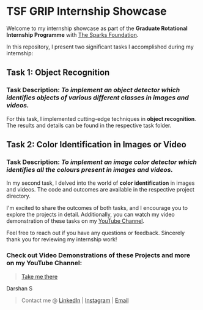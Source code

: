 # TSF GRIP Internship Showcase

Welcome to my internship showcase as part of the **Graduate Rotational Internship Programme** with [The Sparks Foundation](https://www.thesparksfoundationsingapore.org/). 

In this repository, I present two significant tasks I accomplished during my internship:

## Task 1: Object Recognition

### Task Description: *To implement an object detector which identifies objects of various different classes in images and videos.*
For this task, I implemented cutting-edge techniques in **object recognition**. The results and details can be found in the respective task folder.

## Task 2: Color Identification in Images or Video

### Task Description: *To implement an image color detector which identifies all the colours present in images and videos.*
In my second task, I delved into the world of **color identification** in images and videos. The code and outcomes are available in the respective project directory.

I'm excited to share the outcomes of both tasks, and I encourage you to explore the projects in detail.
Additionally, you can watch my video demonstration of these tasks on my [YouTube Channel](https://www.youtube.com/@thedarshgowda).

Feel free to reach out if you have any questions or feedback.
Sincerely thank you for reviewing my internship work!

### Check out Video Demonstrations of these Projects and more on my YouTube Channel:

> [Take me there](https://youtube.com/@thedarshgowda)

Darshan S
> Contact me @ [LinkedIn](https://linkedin.com/in/arcticblue/) | [Instagram](https://instagram.com/thedarshgowda) | [Email](mailto:d7gowda@gmail.com)
